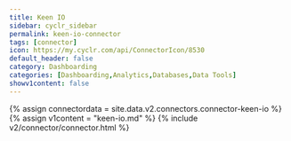 ```yaml
---
title: Keen IO
sidebar: cyclr_sidebar
permalink: keen-io-connector
tags: [connector]
icon: https://my.cyclr.com/api/ConnectorIcon/8530
default_header: false
category: Dashboarding
categories: [Dashboarding,Analytics,Databases,Data Tools]
showv1content: false
---
```

{% assign connectordata = site.data.v2.connectors.connector-keen-io %}
{% assign v1content = "keen-io.md" %}
{% include v2/connector/connector.html %}	